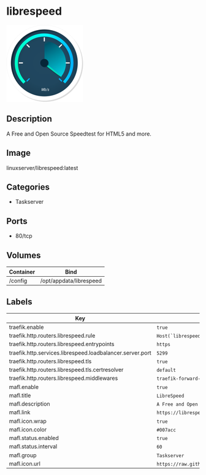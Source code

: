 # librespeed

![Logo](images/librespeed.png)

## Description
A Free and Open Source Speedtest for HTML5 and more.

## Image
linuxserver/librespeed:latest

## Categories
- Taskserver

## Ports
- 80/tcp

## Volumes
| Container | Bind |
|-----------|------|
| /config | /opt/appdata/librespeed |

## Labels
| Key | Value |
|-----|-------|
| traefik.enable | ```true``` |
| traefik.http.routers.librespeed.rule | ```Host(`librespeed.{$TRAEFIK_INGRESS_DOMAIN}`)``` |
| traefik.http.routers.librespeed.entrypoints | ```https``` |
| traefik.http.services.librespeed.loadbalancer.server.port | ```5299``` |
| traefik.http.routers.librespeed.tls | ```true``` |
| traefik.http.routers.librespeed.tls.certresolver | ```default``` |
| traefik.http.routers.librespeed.middlewares | ```traefik-forward-auth``` |
| mafl.enable | ```true``` |
| mafl.title | ```LibreSpeed``` |
| mafl.description | ```A Free and Open Source Speedtest for HTML5 and more.``` |
| mafl.link | ```https://librespeed.{$TRAEFIK_INGRESS_DOMAIN}``` |
| mafl.icon.wrap | ```true``` |
| mafl.icon.color | ```#007acc``` |
| mafl.status.enabled | ```true``` |
| mafl.status.interval | ```60``` |
| mafl.group | ```Taskserver``` |
| mafl.icon.url | ```https://raw.githubusercontent.com/Qballjos/portainer_templates/master/Images/speedtest.png``` |

